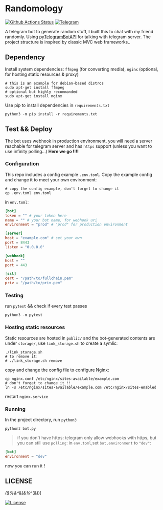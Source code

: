 # Randomology
[![Github Actions Status](https://img.shields.io/github/actions/workflow/status/ravachol-yang/randomology/pytest.yml?style=for-the-badge&logo=github&label=tests)](https://github.com/ravachol-yang/randomology/actions)
[![Telegram](https://img.shields.io/badge/telegram-26a4e2?style=for-the-badge&logo=telegram&logoColor=white)](https://t.me/randomology_bot)

A telegram bot to generate random stuff, I built this to chat with my friend randomly.
Using [pyTelegramBotAPI](https://github.com/eternnoir/pyTelegramBotAPI) for talking with telegram server.
The project structure is inspired by classic MVC web frameworks..

## Dependency
Install system dependencies: 
`ffmpeg` (for converting media), 
`nginx` (optional, for hosting static resources & proxy)
``` shell
# this is an example for debian-based distros
sudo apt-get install ffmpeg
# optional but highly recommanded
sudo apt-get install nginx
```
Use pip to install dependencies in `requirements.txt`
``` shell
python3 -m pip install -r requirements.txt
```

## Test && Deploy
The bot uses webhook in production environment, you will need a server reachable for telegram server and has `https` support (unless you want to use infinity polling...)
**Here we go !!!!**
### Configuration
This repo includes a config example `.env.toml`.
Copy the example config and change it to meet your own environment:
``` shell
# copy the config example, don't forget to change it
cp .env.toml env.toml
```
in `env.toml`:
``` toml
[bot]
token = "" # your token here
name = "" # your bot name, for webhook uri
environment = "prod" # "prod" for production environment

[server]
host = "example.com" # set your own
port = 8443
listen = "0.0.0.0" 

[webhook]
host = ""
port = 443

[ssl]
cert = "/path/to/fullchain.pem"
priv = "/path/to/priv.pem"
```
### Testing
run `pytest` && check if every test passes
``` shell
python3 -m pytest
```
### Hosting static resources
Static resources are hosted in `public/` and the bot-generated contents are under `storage/`, use `link_storage.sh` to create a symlic:
``` shell
./link_storage.sh
# to remove it:
# ./link_storage.sh remove 
```
copy and change the config file to configure Nginx:
``` shell
cp nginx.conf /etc/nginx/sites-available/example.com
# don't forget to change it !!
ln -s /etc/nginx/sites-available/example.com /etc/nginx/sites-enabled
```
restart `nginx.service`
### Running
In the project directory, run `python3`
``` shell
python3 bot.py
```
> if you don't have https:
telegram only allow webhooks with https, but you can still use `polling`:
in `env.toml`,set `bot.environment` to `"dev"`:

``` toml
[bot]
environment = "dev"
```
now you can run it !

## LICENSE
*(&%&^*&(*&%*^(&)))

[![License](https://img.shields.io/github/license/ravachol-yang/randomology?style=for-the-badge)](https://github.com/ravachol-yang/randomology/blob/master/LICENSE)


